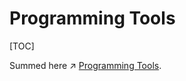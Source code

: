 # Programming Tools

[TOC]


Summed here ↗ [Programming Tools](../../../👩‍💻%20Programming%20Languages/Programming%20Tools.md).